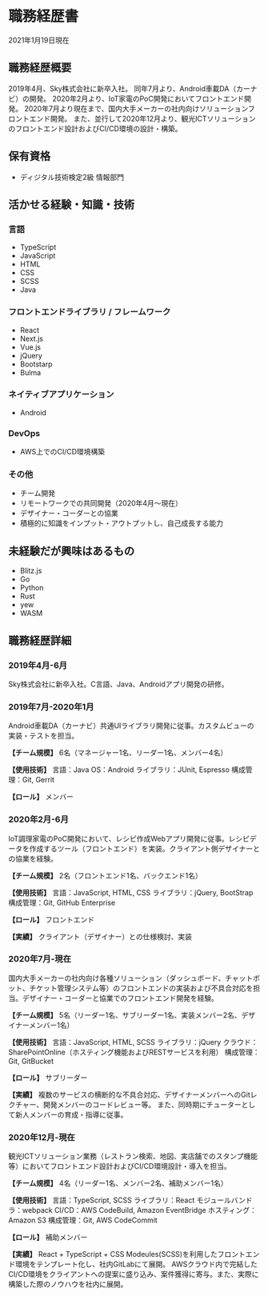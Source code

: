 # 職務経歴書

2021年1月19日現在

## 職務経歴概要

2019年4月、Sky株式会社に新卒入社。
同年7月より、Android車載DA（カーナビ）の開発。
2020年2月より、IoT家電のPoC開発においてフロントエンド開発。
2020年7月より現在まで、国内大手メーカーの社内向けソリューションフロントエンド開発。
また、並行して2020年12月より、観光ICTソリューションのフロントエンド設計およびCI/CD環境の設計・構築。

## 保有資格

- ディジタル技術検定2級 情報部門

## 活かせる経験・知識・技術

### 言語

- TypeScript
- JavaScript
- HTML
- CSS
- SCSS
- Java

### フロントエンドライブラリ / フレームワーク

- React
- Next.js
- Vue.js
- jQuery
- Bootstarp
- Bulma

### ネイティブアプリケーション

- Android

### DevOps

- AWS上でのCI/CD環境構築

### その他

- チーム開発
- リモートワークでの共同開発（2020年4月〜現在）
- デザイナー・コーダーとの協業
- 積極的に知識をインプット・アウトプットし、自己成長する能力

## 未経験だが興味はあるもの

- Blitz.js
- Go
- Python
- Rust
- yew
- WASM

## 職務経歴詳細

### 2019年4月-6月

Sky株式会社に新卒入社。C言語、Java、Androidアプリ開発の研修。

### 2019年7月-2020年1月

Android車載DA（カーナビ）共通UIライブラリ開発に従事。カスタムビューの実装・テストを担当。

**【チーム規模】**
6名（マネージャー1名、リーダー1名、メンバー4名）

**【使用技術】**
言語：Java
OS：Android
ライブラリ：JUnit, Espresso
構成管理：Git, Gerrit

**【ロール】**
メンバー

### 2020年2月-6月

IoT調理家電のPoC開発において、レシピ作成Webアプリ開発に従事。レシピデータを作成するツール（フロントエンド）を実装。クライアント側デザイナーとの協業を経験。

**【チーム規模】**
2名（フロントエンド1名、バックエンド1名）

**【使用技術】**
言語：JavaScript, HTML, CSS
ライブラリ：jQuery, BootStrap
構成管理：Git, GitHub Enterprise

**【ロール】**
フロントエンド

**【実績】**
クライアント（デザイナー）との仕様検討、実装

### 2020年7月-現在

国内大手メーカーの社内向け各種ソリューション（ダッシュボード、チャットボット、チケット管理システム等）のフロントエンドの実装および不具合対応を担当。デザイナー・コーダーと協業でのフロントエンド開発を経験。

**【チーム規模】**
5名（リーダー1名、サブリーダー1名、実装メンバー2名、デザイナーメンバー1名）

**【使用技術】**
言語：JavaScript, HTML, SCSS
ライブラリ：jQuery
クラウド：SharePointOnline（ホスティング機能およびRESTサービスを利用）
構成管理：Git, GitBucket

**【ロール】**
サブリーダー

**【実績】**
複数のサービスの横断的な不具合対応、デザイナーメンバーへのGitレクチャー、開発メンバーのコードレビュー等。
また、同時期にチューターとして新人メンバーの育成・指導に従事。

### 2020年12月-現在

観光ICTソリューション業務（レストラン検索、地図、実店舗でのスタンプ機能等）においてフロントエンド設計およびCI/CD環境設計・導入を担当。

**【チーム規模】**
4名（リーダー1名、メンバー2名、補助メンバー1名）

**【使用技術】**
言語：TypeScript, SCSS
ライブラリ：React
モジュールバンドラ：webpack
CI/CD：AWS CodeBuild, Amazon EventBridge
ホスティング：Amazon S3
構成管理：Git, AWS CodeCommit

**【ロール】**
補助メンバー

**【実績】**
React + TypeScript + CSS Modeules(SCSS)を利用したフロントエンド環境をテンプレート化し、社内GitLabにて展開。
AWSクラウド内で完結したCI/CD環境をクライアントへの提案に盛り込み、案件獲得に寄与。また、実際に構築した際のノウハウを社内に展開。
